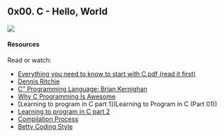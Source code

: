 ## 0x00. C - Hello, World

<img src="https://s3.amazonaws.com/intranet-projects-files/holbertonschool-low_level_programming/212/cisfun.jpg">

####  Resources

Read or watch:

+ [Everything you need to know to start with C.pdf (read it first)](https://holbertonintranet.s3.amazonaws.com/uploads/misc/2021/1/d801279f75de6a982a55d752dfd3632909f720f0.pdf?X-Amz-Algorithm=AWS4-HMAC-SHA256&X-Amz-Credential=AKIARDDGGGOU5BHMTQX4%2F20220324%2Fus-east-1%2Fs3%2Faws4_request&X-Amz-Date=20220324T221941Z&X-Amz-Expires=86400&X-Amz-SignedHeaders=host&X-Amz-Signature=3c9f23e47ee74e597bd21c4cae7fcad9bd58112afe164676e5261e931c7c5998) 
+ [Dennis Ritchie](https://en.wikipedia.org/wiki/Dennis_Ritchie)
+ [C” Programming Language: Brian Kernighan](https://www.youtube.com/watch?v=de2Hsvxaf8M)
+ [Why C Programming Is Awesome](https://www.youtube.com/watch?v=smGalmxPVYc)
+ [Learning to program in C part 1](Learning to Program in C (Part 01))
+ [Learning to program in C part 2](https://www.youtube.com/watch?v=FwpP_MsZWnU)
+ [Compilation Process](https://www.youtube.com/watch?v=VDslRumKvRA)
+ [Betty Coding Style](https://github.com/holbertonschool/Betty/wiki)

